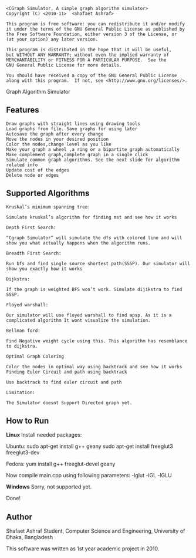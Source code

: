     <CGraph Simulator, A simple graph algorithm simulator>
    Copyright (C) <2010-11>  <Shafaet Ashraf>

    This program is free software: you can redistribute it and/or modify
    it under the terms of the GNU General Public License as published by
    the Free Software Foundation, either version 3 of the License, or
    (at your option) any later version.

    This program is distributed in the hope that it will be useful,
    but WITHOUT ANY WARRANTY; without even the implied warranty of
    MERCHANTABILITY or FITNESS FOR A PARTICULAR PURPOSE.  See the
    GNU General Public License for more details.

    You should have received a copy of the GNU General Public License
    along with this program.  If not, see <http://www.gnu.org/licenses/>.




Graph Algorithm Simulator


**Features**
-------------------------------
    Draw graphs with straight lines using drawing tools
    Load graphs from file. Save graphs for using later
    Autosave the graph after every change
    Move the nodes in your desired position
    Color the nodes,change level as you like
    Make your graph a wheel ,a ring or a bipartite graph automatically
    Make complement graph,complete graph in a single click
    Simulate common graph algorithms. See the next slide for algorithm related info
    Update cost of the edges
    Delete node or edges



**Supported Algorithms**
-------------------------------

	Kruskal’s minimum spanning tree:

	Simulate kruskal’s algorithm for finding mst and see how it works

	Depth First Search:

	“Cgraph Simulator” will simulate the dfs with colored line and will show you what actually happens when the algorithm runs.

	Breadth First Search:

	Run bfs and find single source shortest path(SSSP). Our simulator will show you exactly how it works

	Dijkstra:

	If the graph is weighted BFS won’t work. Simulate dijikstra to find SSSP.

	Floyed warshall:

	Our simulator will use floyed warshall to find apsp. As it is a complicated algorithm It wont visualize the simulation.

	Bellman ford:

	Find Negative weight cycle using this. This algorithm has resemblance to dijkstra.

	Optimal Graph Coloring

	Color the nodes in optimal way using backtrack and see how it works
	Finding Euler Circuit and path using backtrack

	Use backtrack to find euler circuit and path

	Limitation:

	The Simulator doesnt Support Directed graph yet.


**How to Run**
-----------------------

**Linux**
Install needed packages:

Ubuntu:
sudo apt-get install g++ geany
sudo apt-get install freeglut3 freeglut3-dev

Fedora:
yum install g++ freeglut-devel geany

Now compile main.cpp using following parameters:
-lglut -lGL -lGLU

**Windows**
Sorry, not supported yet.

Done!


**Author**
-----------------------
Shafaet Ashraf
Student,
Computer Science and Engineering, University of Dhaka, Bangladesh

This software was written as 1st year academic project in 2010.


